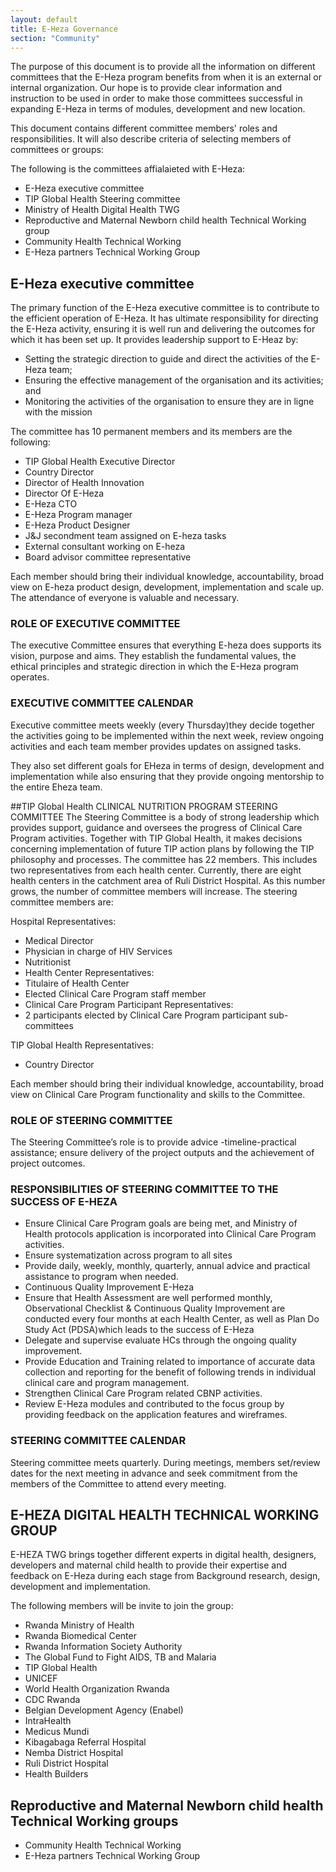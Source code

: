 ```yaml
---
layout: default
title: E-Heza Governance
section: "Community"
---
```


The purpose of this document is to provide all the information on different committees that the E-Heza program benefits from when it is an external  or internal organization. Our hope is to provide clear information and instruction to be used in order to make those committees successful in expanding E-Heza in terms of modules, development and new location.

This document contains different committee members' roles and responsibilities. It will also describe criteria of selecting members of committees or groups:

The following is the committees affialaieted with E-Heza:
- E-Heza executive committee
- TIP Global Health Steering committee
- Ministry of Health Digital Health TWG
- Reproductive and Maternal Newborn child health Technical Working group
- Community Health Technical Working
- E-Heza partners Technical Working Group


## E-Heza executive committee
The primary function of the E-Heza executive committee is to contribute to the efficient operation of E-Heza. It  has ultimate responsibility for directing the E-Heza activity, ensuring it is well run and delivering the outcomes for which it has been set up.
It provides leadership support  to E-Heaz by:

- Setting the strategic direction to guide and direct the activities of the E-Heza team;
- Ensuring the effective management of the organisation and its activities; and
- Monitoring the activities of the organisation to ensure they are in ligne with the mission

The committee has 10 permanent members and its members are the following:
- TIP Global Health Executive Director
- Country Director
- Director of Health Innovation
- Director Of E-Heza
- E-Heza CTO
- E-Heza Program manager
- E-Heza Product Designer
- J&J secondment team assigned on E-heza tasks
- External consultant working on E-heza
- Board advisor committee representative

Each member should bring their individual knowledge, accountability, broad view on E-heza product design, development, implementation and scale up. The attendance of everyone is valuable and necessary.

### ROLE OF EXECUTIVE COMMITTEE

The executive Committee ensures that everything E-heza  does supports its vision, purpose  and aims.  They establish the fundamental values, the ethical principles and strategic direction in which the E-Heza program operates.


### EXECUTIVE COMMITTEE CALENDAR
Executive committee meets weekly (every Thursday)they decide together the activities going to be implemented within the next week, review ongoing activities and each team member provides updates on assigned tasks.

They also set different goals for EHeza in terms of design, development and implementation while also ensuring that they provide ongoing mentorship to the entire Eheza team.

##TIP Global Health CLINICAL NUTRITION PROGRAM STEERING COMMITTEE
The Steering Committee is a body of strong leadership which provides support, guidance and oversees the progress of Clinical Care Program activities. Together with TIP Global Health, it makes decisions concerning implementation of future TIP action plans by following the TIP philosophy and processes.
The committee has 22 members. This includes two representatives from each health center. Currently, there are eight health centers in the catchment area of Ruli District Hospital. As this number grows, the number of committee members will increase. The steering committee members are:

Hospital Representatives:
- Medical Director
- Physician in charge of HIV Services
- Nutritionist
- Health Center Representatives:
- Titulaire of Health Center
- Elected Clinical Care  Program  staff member
- Clinical Care  Program  Participant Representatives:
- 2 participants elected by Clinical Care  Program  participant sub-committees

TIP Global Health Representatives:
- Country Director

Each member should bring their individual knowledge, accountability, broad view on Clinical Care  Program  functionality and skills to the Committee.

### ROLE OF STEERING COMMITTEE

The Steering Committee’s role is to provide advice -timeline-practical assistance; ensure delivery of the project outputs and the achievement of project outcomes.

### RESPONSIBILITIES OF STEERING COMMITTEE TO THE SUCCESS OF E-HEZA

- Ensure Clinical Care  Program  goals are being met, and Ministry of Health protocols application is incorporated into Clinical Care  Program  activities.
- Ensure systematization across program to all sites
- Provide daily, weekly, monthly, quarterly, annual advice and practical assistance to program when needed.
- Continuous Quality Improvement E-Heza
- Ensure that Health Assessment are well performed monthly, Observational Checklist & Continuous Quality Improvement are conducted every four months at each Health Center, as well as Plan Do Study Act (PDSA)which leads to the success of E-Heza
- Delegate and supervise evaluate HCs through the ongoing quality improvement.
- Provide Education and Training related to importance of accurate data collection and reporting for the benefit of following trends in individual clinical care and program management.
- Strengthen Clinical Care Program related CBNP activities.
- Review E-Heza modules and contributed to the focus group by providing feedback on the application features and wireframes.

### STEERING COMMITTEE CALENDAR
Steering committee meets quarterly. During meetings, members set/review dates for the next meeting in advance and seek commitment from the members of the Committee to attend every meeting.  

## E-HEZA DIGITAL HEALTH TECHNICAL WORKING GROUP
E-HEZA TWG brings together different  experts in digital health, designers, developers  and maternal child health to provide their expertise and feedback on E-Heza during each stage from Background research, design, development and implementation.

The following members will be invite to join the group:
- Rwanda Ministry of Health
- Rwanda Biomedical Center
- Rwanda Information Society Authority
- The Global Fund to Fight AIDS, TB and Malaria
- TIP Global Health
- UNICEF
- World Health Organization Rwanda
- CDC Rwanda
- Belgian Development Agency (Enabel)
- IntraHealth
- Medicus Mundi
- Kibagabaga Referral Hospital
- Nemba District Hospital
- Ruli District Hospital
- Health Builders

## Reproductive and Maternal Newborn child health Technical Working groups
- Community Health Technical Working
- E-Heza partners Technical Working Group
